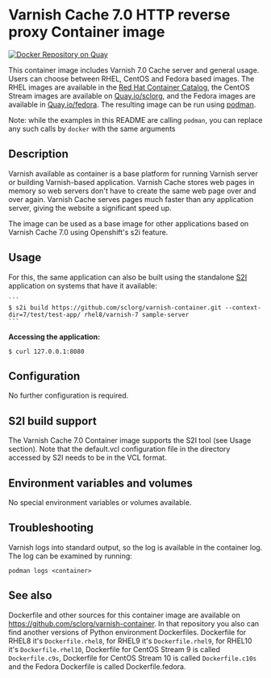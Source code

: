 Varnish Cache 7.0 HTTP reverse proxy Container image
=====================================================

[![Docker Repository on Quay](https://quay.io/repository/sclorg/varnish-7-c9s/status "Docker Repository on Quay")](https://quay.io/repository/sclorg/varnish-7-c9s)

This container image includes Varnish 7.0 Cache server and general usage.
Users can choose between RHEL, CentOS and Fedora based images.
The RHEL images are available in the [Red Hat Container Catalog](https://access.redhat.com/containers/),
the CentOS Stream images are available on [Quay.io/sclorg](https://quay.io/organization/sclorg),
and the Fedora images are available in [Quay.io/fedora](https://quay.io/organization/fedora).
The resulting image can be run using [podman](https://github.com/containers/libpod).

Note: while the examples in this README are calling `podman`, you can replace any such calls by `docker` with the same arguments

Description
-----------

Varnish available as container is a base platform for
running Varnish server or building Varnish-based application. 
Varnish Cache stores web pages in memory so web servers don't have to create 
the same web page over and over again. Varnish Cache serves pages much faster 
than any application server, giving the website a significant speed up.

The image can be used as a base image for other applications based on Varnish Cache 7.0 using Openshift's s2i feature.


Usage
-----

For this, the same application can also be built using the standalone [S2I](https://github.com/openshift/source-to-image) application on systems that have it available:

    ```
    $ s2i build https://github.com/sclorg/varnish-container.git --context-dir=7/test/test-app/ rhel8/varnish-7 sample-server
    ```

**Accessing the application:**
```
$ curl 127.0.0.1:8080
```


Configuration
-------------
No further configuration is required.


S2I build support
-----------------
The Varnish Cache 7.0 Container image supports the S2I tool (see Usage section).
Note that the default.vcl configuration file in the directory accessed by S2I needs 
to be in the VCL format.

Environment variables and volumes
---------------------------------
No special environment variables or volumes available.

Troubleshooting
---------------
Varnish logs into standard output, so the log is available in the container log. The log can be examined by running:

    podman logs <container>


See also
--------
Dockerfile and other sources for this container image are available on
https://github.com/sclorg/varnish-container.
In that repository you also can find another versions of Python environment Dockerfiles.
Dockerfile for RHEL8 it's `Dockerfile.rhel8`, for RHEL9 it's `Dockerfile.rhel9`, for RHEL10 it's `Dockerfile.rhel10`,
Dockerfile for CentOS Stream 9 is called `Dockerfile.c9s`,
Dockerfile for CentOS Stream 10 is called `Dockerfile.c10s`
and the Fedora Dockerfile is called Dockerfile.fedora.
